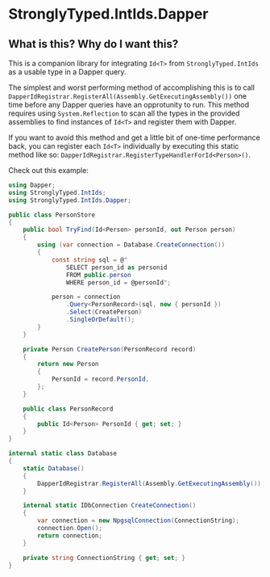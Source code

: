 # StronglyTyped.IntIds.Dapper

## What is this? Why do I want this?

This is a companion library for integrating ```Id<T>``` from ```StronglyTyped.IntIds``` as a usable type in a Dapper query.

The simplest and worst performing method of accomplishing this is to call ```DapperIdRegistrar.RegisterAll(Assembly.GetExecutingAssembly())``` one time before any Dapper queries have an opprotunity to run. This method requires using ```System.Reflection``` to scan all the types in the provided assemblies to find instances of ```Id<T>``` and register them with Dapper.

If you want to avoid this method and get a little bit of one-time performance back, you can register each ```Id<T>``` individually by executing this static method like so: ```DapperIdRegistrar.RegisterTypeHandlerForId<Person>()```.

Check out this example:

```csharp
using Dapper;
using StronglyTyped.IntIds;
using StronglyTyped.IntIds.Dapper;

public class PersonStore
{
	public bool TryFind(Id<Person> personId, out Person person)
	{
		using (var connection = Database.CreateConnection())
		{
			const string sql = @"
				SELECT person_id as personid
				FROM public.person
				WHERE person_id = @personId";

			person = connection
				.Query<PersonRecord>(sql, new { personId })
				.Select(CreatePerson)
				.SingleOrDefault();
		}
	}

	private Person CreatePerson(PersonRecord record)
	{
		return new Person
		{
			PersonId = record.PersonId,
		};
	}

	public class PersonRecord
	{
		public Id<Person> PersonId { get; set; }
	}
}

internal static class Database
{
	static Database()
	{
		DapperIdRegistrar.RegisterAll(Assembly.GetExecutingAssembly());
	}

	internal static IDbConnection CreateConnection()
	{
		var connection = new NpgsqlConnection(ConnectionString);
		connection.Open();
		return connection;
	}

	private string ConnectionString { get; set; }
}
```